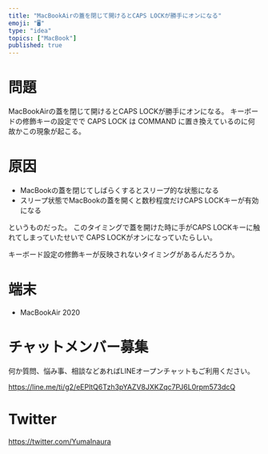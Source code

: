 ```yaml
---
title: "MacBookAirの蓋を閉じて開けるとCAPS LOCKが勝手にオンになる"
emoji: "🖥"
type: "idea"
topics: ["MacBook"]
published: true
---
```


# 問題

MacBookAirの蓋を閉じて開けるとCAPS LOCKが勝手にオンになる。
キーボードの修飾キーの設定でで CAPS LOCK は COMMAND に置き換えているのに何故かこの現象が起こる。


# 原因

- MacBookの蓋を閉じてしばらくするとスリープ的な状態になる
- スリープ状態でMacBookの蓋を開くと数秒程度だけCAPS LOCKキーが有効になる

というものだった。
このタイミングで蓋を開けた時に手がCAPS LOCKキーに触れてしまっていたせいで CAPS LOCKがオンになっていたらしい。

キーボード設定の修飾キーが反映されないタイミングがあるんだろうか。

# 端末

- MacBookAir 2020

# チャットメンバー募集


何か質問、悩み事、相談などあればLINEオープンチャットもご利用ください。

https://line.me/ti/g2/eEPltQ6Tzh3pYAZV8JXKZqc7PJ6L0rpm573dcQ


# Twitter

https://twitter.com/YumaInaura

